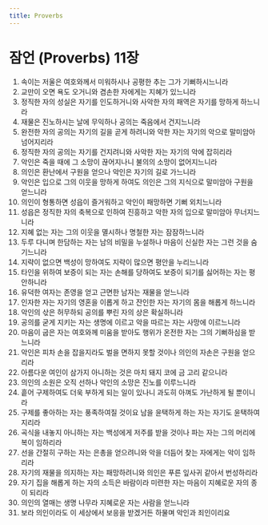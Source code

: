 ```yaml
---
title: Proverbs
---
```


# 잠언 (Proverbs) 11장
1. 속이는 저울은 여호와께서 미워하시나 공평한 추는 그가 기뻐하시느니라
1. 교만이 오면 욕도 오거니와 겸손한 자에게는 지혜가 있느니라
1. 정직한 자의 성실은 자기를 인도하거니와 사악한 자의 패역은 자기를 망하게 하느니라
1. 재물은 진노하시는 날에 무익하나 공의는 죽음에서 건지느니라
1. 완전한 자의 공의는 자기의 길을 곧게 하려니와 악한 자는 자기의 악으로 말미암아 넘어지리라
1. 정직한 자의 공의는 자기를 건지려니와 사악한 자는 자기의 악에 잡히리라
1. 악인은 죽을 때에 그 소망이 끊어지나니 불의의 소망이 없어지느니라
1. 의인은 환난에서 구원을 얻으나 악인은 자기의 길로 가느니라
1. 악인은 입으로 그의 이웃을 망하게 하여도 의인은 그의 지식으로 말미암아 구원을 얻느니라
1. 의인이 형통하면 성읍이 즐거워하고 악인이 패망하면 기뻐 외치느니라
1. 성읍은 정직한 자의 축복으로 인하여 진흥하고 악한 자의 입으로 말미암아 무너지느니라
1. 지혜 없는 자는 그의 이웃을 멸시하나 명철한 자는 잠잠하느니라
1. 두루 다니며 한담하는 자는 남의 비밀을 누설하나 마음이 신실한 자는 그런 것을 숨기느니라
1. 지략이 없으면 백성이 망하여도 지략이 많으면 평안을 누리느니라
1. 타인을 위하여 보증이 되는 자는 손해를 당하여도 보증이 되기를 싫어하는 자는 평안하니라
1. 유덕한 여자는 존영을 얻고 근면한 남자는 재물을 얻느니라
1. 인자한 자는 자기의 영혼을 이롭게 하고 잔인한 자는 자기의 몸을 해롭게 하느니라
1. 악인의 삯은 허무하되 공의를 뿌린 자의 상은 확실하니라
1. 공의를 굳게 지키는 자는 생명에 이르고 악을 따르는 자는 사망에 이르느니라
1. 마음이 굽은 자는 여호와께 미움을 받아도 행위가 온전한 자는 그의 기뻐하심을 받느니라
1. 악인은 피차 손을 잡을지라도 벌을 면하지 못할 것이나 의인의 자손은 구원을 얻으리라
1. 아름다운 여인이 삼가지 아니하는 것은 마치 돼지 코에 금 고리 같으니라
1. 의인의 소원은 오직 선하나 악인의 소망은 진노를 이루느니라
1. 흩어 구제하여도 더욱 부하게 되는 일이 있나니 과도히 아껴도 가난하게 될 뿐이니라
1. 구제를 좋아하는 자는 풍족하여질 것이요 남을 윤택하게 하는 자는 자기도 윤택하여지리라
1. 곡식을 내놓지 아니하는 자는 백성에게 저주를 받을 것이나 파는 자는 그의 머리에 복이 임하리라
1. 선을 간절히 구하는 자는 은총을 얻으려니와 악을 더듬어 찾는 자에게는 악이 임하리라
1. 자기의 재물을 의지하는 자는 패망하려니와 의인은 푸른 잎사귀 같아서 번성하리라
1. 자기 집을 해롭게 하는 자의 소득은 바람이라 미련한 자는 마음이 지혜로운 자의 종이 되리라
1. 의인의 열매는 생명 나무라 지혜로운 자는 사람을 얻느니라
1. 보라 의인이라도 이 세상에서 보응을 받겠거든 하물며 악인과 죄인이리요